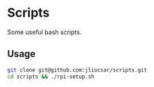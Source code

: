 # Scripts

Some useful bash scripts.

## Usage

```sh
git clone git@github.com:jliocsar/scripts.git
cd scripts && ./rpi-setup.sh
```
